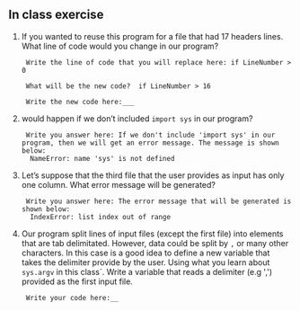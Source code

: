 ## In class exercise

1. If you wanted to reuse this program for a file that had 17 headers lines. What line of code
would you change in our program?

        Write the line of code that you will replace here: if LineNumber > 0

        What will be the new code?  if LineNumber > 16

        Write the new code here:___

2. would happen if we don’t included `import sys` in our program?

        Write you answer here: If we don't include 'import sys' in our program, then we will get an error message. The message is shown             below:
         NameError: name 'sys' is not defined

3. Let’s suppose that the third file that the user provides as input
has only one column. What error message will be generated?

        Write you answer here: The error message that will be generated is shown below:
         IndexError: list index out of range

4. Our program split lines of input files (except the first file) into elements
that are tab delimitated. However, data could be split by `,` or many other
characters. In this case is a good idea to define a new variable that takes the delimiter
provide by the user. Using what you learn about `sys.argv` in this class`.
Write a variable that reads a delimiter (e.g ',') provided as the first input file.

        Write your code here:__
